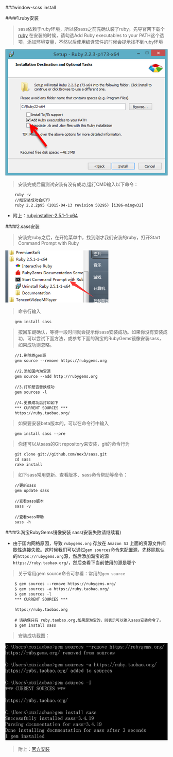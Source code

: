 ###window-scss install

####1.ruby安装
>sass依赖于ruby环境，所以装sass之前先确认装了ruby。先导官网下载个[ruby](https://rubyinstaller.org/downloads/) 在安装的时候，请勾选Add Ruby executables to your PATH这个选项，添加环境变量，不然以后使用编译软件的时候会提示找不到ruby环境   


![ruby](../assets/images/w_scss.png)

>安装完成后需测试安装有没有成功,运行CMD输入以下命令：

```
    ruby -v
    //如安装成功会打印
    ruby 2.2.2p95 (2015-04-13 revision 50295) [i386-mingw32]
```

* 附上：<a href="../assets/app/ruby.rar" download target="_blank">rubyinstaller-2.5.1-1-x64</a> 


####2.sass安装
>安装完ruby之后，在开始菜单中，找到刚才我们安装的ruby，打开Start Command Prompt with Ruby

![sass](../assets/images/sass_install.png)

>命令行输入

```
    gem install sass
```

>按回车键确认，等待一段时间就会提示你sass安装成功。如果你没有安装成功，可以尝试下面方法，或参考下面的淘宝的RubyGems镜像安装sass，如果成功则忽略。

```
    //1.删除原gem源
    gem source --remove https://rubygems.org

    //2.添加国内淘宝源
    gem source --add http://rubygems.org

    //3.打印是否替换成功
    gem sources -l

    //4.更换成功后打印如下
    *** CURRENT SOURCES ***
    https://ruby.taobao.org/
```

>如果要安装beta版本的，可以在命令行中输入

```
    gem install sass --pre
```

>你还可以从sass的Git repository来安装，git的命令行为

```
    git clone git://github.com/nex3/sass.git
    cd sass
    rake install
```
>如下sass常用更新、查看版本、sass命令帮助等命令：

```
    //更新sass
    gem update sass

    //查看sass版本
    sass -v

    //查看sass帮助
    sass -h
```

####3.淘宝RubyGems镜像安装 sass(安装失败请继续看)

* 由于国内网络原因，导致 `rubygems.org` 存放在 `Amazon S3` 上面的资源文件间歇性连接失败。这时候我们可以通过`gem sources`命令来配置源，先移除默认的`https://rubygems.org`源，然后添加淘宝的源`https://ruby.taobao.org/`，然后查看下当前使用的源是哪个   

>关于常用gem source命令可参看：常用的`gem source`

```
    $ gem sources --remove https://rubygems.org/
    $ gem sources -a https://ruby.taobao.org/
    $ gem sources -l
    *** CURRENT SOURCES ***

    https://ruby.taobao.org

    # 请确保只有 ruby.taobao.org,如果是淘宝的，则表示可以输入sass安装命令了。
    $ gem install sass
```

>安装成功截图：

![sass2](../assets/images/sass2.jpg)

>附上：[官方安装](https://www.sass.hk/install/)